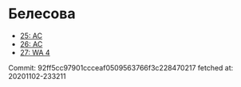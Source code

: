 # Белесова
- [25: AC](25.md)
- [26: AC](26.md)
- [27: WA 4](27.md)

Commit: 92ff5cc97901ccceaf0509563766f3c228470217
 fetched at: 20201102-233211

